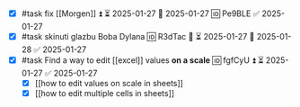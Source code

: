 
- [x] #task fix [[Morgen]] ⏫ ⏳ 2025-01-27 📅 2025-01-27 🆔 Pe9BLE ✅ 2025-01-27
- [x] #task skinuti glazbu Boba Dylana 🆔 R3dTac 🔼 ⏳ 2025-01-27 📅 2025-01-28 ✅ 2025-01-27
- [x] #task Find a way to edit [[excel]] values **on a scale** 🆔 fgfCyU ⏫ ⏳ 2025-01-27 ✅ 2025-01-27
	- [x] [[how to edit values on scale in sheets]]
	- [x] [[how to edit multiple cells in sheets]]